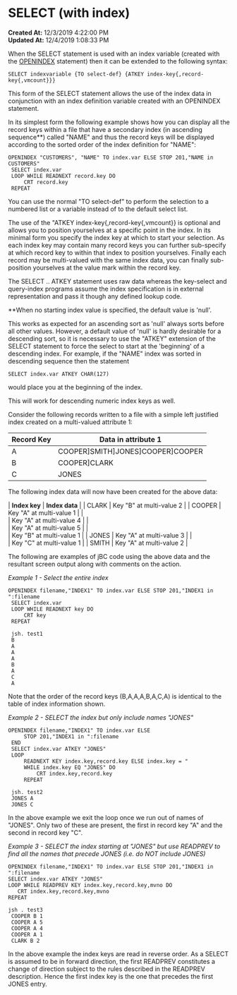 # SELECT (with index)

**Created At:** 12/3/2019 4:22:00 PM  
**Updated At:** 12/4/2019 1:08:33 PM  




When the SELECT statement is used with an index variable (created with the [OPENINDEX](/36868-jbase-basic/277541-openindex) statement) then it can be extended to the following syntax:

```
SELECT indexvariable {TO select-def} {ATKEY index-key{,record-key{,vmcount}}}
```



This form of the SELECT statement allows the use of the index data in conjunction with an index definition variable created with an OPENINDEX statement.

In its simplest form the following example shows how you can display all the record keys within a file that have a secondary index (in ascending sequence\*\*) called "NAME" and thus the record keys will be displayed according to the sorted order of the index definition for "NAME":

```
OPENINDEX "CUSTOMERS", "NAME" TO index.var ELSE STOP 201,"NAME in CUSTOMERS"
 SELECT index.var
 LOOP WHILE READNEXT record.key DO
     CRT record.key
 REPEAT
```

You can use the normal "TO select-def" to perform the selection to a numbered list or a variable instead of to the default select list.

The use of the "ATKEY index-key{,record-key{,vmcount}} is optional and allows you to position yourselves at a specific point in the index. In its minimal form you specify the index key at which to start your selection. As each index key may contain many record keys you can further sub-specify at which record key to within that index to position yourselves. Finally each record may be multi-valued with the same index data, you can finally sub-position yourselves at the value mark within the record key.

The SELECT .. ATKEY statement uses raw data whereas the key-select and query-index programs assume the index specification is in external representation and pass it though any defined lookup code.

\*\*When no starting index value is specified, the default value is 'null'.

This works as expected for an ascending sort as 'null' always sorts before all other values. However, a default value of 'null' is hardly desirable for a descending sort, so it is necessary to use the "ATKEY" extension of the SELECT statement to force the select to start at the 'beginning' of a descending index. For example, if the "NAME" index was sorted in descending sequence then the statement

```
SELECT index.var ATKEY CHAR(127)
```

would place you at the beginning of the index.

This will work for descending numeric index keys as well.

Consider the following records written to a file with a simple left justified index created on a multi-valued attribute 1:


| **Record Key** | **Data in attribute 1** |
| --- | --- |
| A | COOPER]SMITH]JONES]COOPER]COOPER |
| B | COOPER]CLARK |
| C | JONES |


The following index data will now have been created for the above data:


| **Index key** | **Index data** |
| CLARK | Key "B" at multi-value 2 |
| COOPER | Key "A" at multi-value 1 |
| <br> | Key "A" at multi-value 4 |
| <br> | Key "A" at multi-value 5 |
| <br> | Key "B" at multi-value 1 |
| JONES | Key "A" at multi-value 3 |
| <br> | Key "C" at multi-value 1 |
| SMITH | Key "A" at multi-value 2 |




The following are examples of jBC code using the above data and the resultant screen output along with comments on the action.

*Example 1 - Select the entire index*

```
OPENINDEX filename,"INDEX1" TO index.var ELSE STOP 201,"INDEX1 in ":filename
 SELECT index.var
 LOOP WHILE READNEXT key DO
     CRT key
 REPEAT

 jsh. test1
 B
 A
 A
 A
 B
 A
 C
 A
```



Note that the order of the record keys (B,A,A,A,B,A,C,A) is identical to the table of index information shown.



*Example 2 - SELECT the index but only include names "JONES"*

```
OPENINDEX filename,"INDEX1" TO index.var ELSE
     STOP 201,"INDEX1 in ":filename
 END
 SELECT index.var ATKEY "JONES"
 LOOP
     READNEXT KEY index.key,record.key ELSE index.key = "
     WHILE index.key EQ "JONES" DO
         CRT index.key,record.key
     REPEAT

 jsh. test2
 JONES A
 JONES C
```



In the above example we exit the loop once we run out of names of "JONES". Only two of these are present, the first in record key "A" and the second in record key "C".



*Example 3 - SELECT the index starting at "JONES" but use READPREV to find all the names that precede JONES (i.e. do NOT include JONES)*

```
OPENINDEX filename,"INDEX1" TO index.var ELSE STOP 201,"INDEX1 in ":filename
SELECT index.var ATKEY "JONES"
LOOP WHILE READPREV KEY index.key,record.key,mvno DO
   CRT index.key,record.key,mvno
REPEAT

jsh . test3
 COOPER B 1
 COOPER A 5
 COOPER A 4
 COOPER A 1
 CLARK B 2
```



In the above example the index keys are read in reverse order. As a SELECT is assumed to be in forward direction, the first READPREV constitutes a change of direction subject to the rules described in the READPREV description. Hence the first index key is the one that precedes the first JONES entry.
